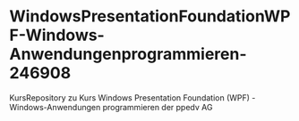# WindowsPresentationFoundationWPF-Windows-Anwendungenprogrammieren-246908
KursRepository zu Kurs Windows Presentation Foundation (WPF) - Windows-Anwendungen programmieren der ppedv AG
